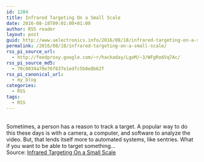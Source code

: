 ```yaml
---
id: 1204
title: Infrared Targeting On a Small Scale
date: 2016-08-18T09:01:00+01:00
author: RSS reader
layout: post
guid: http://www.uelectronics.info/2016/08/18/infrared-targeting-on-a-small-scale/
permalink: /2016/08/18/infrared-targeting-on-a-small-scale/
rss_pi_source_url:
  - http://feedproxy.google.com/~r/hackaday/LgoM/~3/WFgRodVq7Ac/
rss_pi_source_md5:
  - 70c8034a70e76f637e1edfc5b8e8b62f
rss_pi_canonical_url:
  - my_blog
categories:
  - RSS
tags:
  - RSS
---
```

&#013;  
Sometimes, a person has a reason to track a target. A popular way to do this these days is with a camera, a computer, and software to analyze the video. But, that lends itself more to automated systems, like sentries. What if you want to be able to target something…&#013;  
Source: <a href="http://feedproxy.google.com/~r/hackaday/LgoM/~3/WFgRodVq7Ac/" target="_blank">Infrared Targeting On a Small Scale</a>